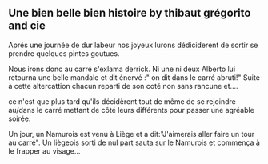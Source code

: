 ## Une bien belle bien  histoire by thibaut grégorito and cie 

Aprés une journée de dur labeur nos joyeux lurons dédiciderent de sortir se prendre quelques pintes goutues.

Nous irons donc au carré s'exlama derrick. Ni une ni deux Alberto lui retourna une belle mandale et dit énervé :" on dit dans le carré abruti!"
Suite à cette altercattion chacun reparti de son coté non sans rancune et....

ce n'est que plus tard qu'ils décidèrent tout de même de se rejoindre au/dans le carré mettant de côté leurs différents pour passer une agréable soirée.

Un jour, un Namurois est venu à Liège et a dit:"J'aimerais aller faire un tour au carré". Un liègeois sorti de nul part sauta sur le Namurois et commença à le frapper au visage...
